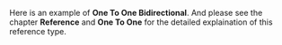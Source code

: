 Here is an example of __One To One Bidirectional__. And please see the chapter __Reference__ and __One To One__ for the detailed explaination of this reference type.